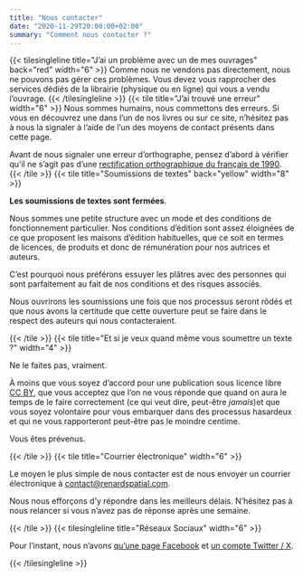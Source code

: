 ```yaml
---
title: "Nous contacter"
date: "2020-11-29T20:00:00+02:00"
summary: "Comment nous contacter ?"
---
```


{{< tilesingleline title="J’ai un problème avec un de mes ouvrages" back="red" width="6" >}}
Comme nous ne vendons pas directement, nous ne pouvons pas gérer ces problèmes.
Vous devez vous rapprocher des services dédiés de la librairie (physique ou en ligne) qui vous a vendu l’ouvrage.
{{< /tilesingleline >}}
{{< tile title="J’ai trouvé une erreur" width="6" >}}
Nous sommes humains, nous commettons des erreurs. Si vous en découvrez une dans l’un de nos livres ou sur ce site,
n’hésitez pas à nous la signaler à l’aide de l’un des moyens de contact présents dans cette page.

Avant de nous signaler une erreur d’orthographe, pensez d’abord à vérifier qu’il ne s’agit pas
d’une [rectification orthographique du français de 1990](https://fr.wiktionary.org/wiki/Annexe:Rectifications_orthographiques_du_fran%C3%A7ais_en_1990).
{{< /tile >}}
{{< tile title="Soumissions de textes" back="yellow" width="8" >}}

**Les soumissions de textes sont fermées**.

Nous sommes une petite structure avec un mode et des conditions de fonctionnement particulier.
Nos conditions d’édition sont assez éloignées de ce que proposent les maisons d’édition habituelles, que ce soit en
termes de licences, de produits et donc de rémunération pour nos autrices et auteurs.

C’est pourquoi nous préférons essuyer les plâtres avec des personnes qui sont parfaitement au fait de nos conditions et
des risques associés.

Nous ouvrirons les soumissions une fois que nos processus seront rôdés et que nous avons la certitude que cette
ouverture peut se faire dans le respect des auteurs qui nous contacteraient.

{{< /tile >}}
{{< tile title="Et si je veux quand même vous soumettre un texte ?" width="4" >}}

Ne le faites pas, vraiment.

À moins que vous soyez d’accord pour une publication sous licence
libre [CC BY](https://creativecommons.org/licenses/by/4.0/deed.fr), que vous acceptez que l’on ne vous réponde que quand
on aura le temps de le faire correctement (ce qui veut dire,
peut-être _jamais_)et que vous soyez volontaire pour vous embarquer dans des processus hasardeux et qui ne vous
rapporteront peut-être pas le moindre centime.

Vous êtes prévenus.

{{< /tile >}}
{{< tile title="Courrier électronique" width="6" >}}

Le moyen le plus simple de nous contacter est de nous envoyer un courrier électronique à
[&#99;&#111;&#110;&#116;&#97;&#99;&#116;&#64;&#114;&#101;&#110;&#97;&#114;&#100;&#115;&#112;&#97;&#116;&#105;&#97;&#108;&#46;&#99;&#111;&#109;](mailto:&#99;&#111;&#110;&#116;&#97;&#99;&#116;&#64;&#114;&#101;&#110;&#97;&#114;&#100;&#115;&#112;&#97;&#116;&#105;&#97;&#108;&#46;&#99;&#111;&#109;).

Nous nous efforçons d’y répondre dans les meilleurs délais. N’hésitez pas à nous relancer si vous n’avez pas de réponse
après une semaine.

{{< /tile >}}
{{< tilesingleline title="Réseaux Sociaux" width="6" >}}

Pour l’instant, nous
n’avons [qu’une page Facebook](https://www.facebook.com/%C3%89ditions-du-Renard-Spatial-102361015047522)
et [un compte Twitter / X](https://twitter.com/EditionRSpatial).

{{< /tilesingleline >}}